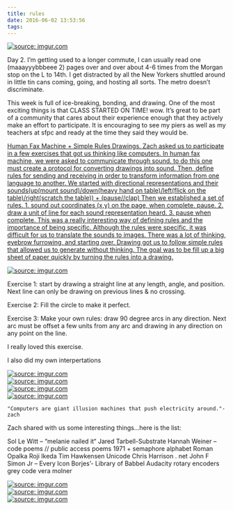 ```yaml
---
title: rules
date: 2016-06-02 13:53:56
tags:
---
```

<a href="http://imgur.com/b83ieOC"><img src="http://i.imgur.com/b83ieOC.png" title="source: imgur.com" /></a>

Day 2.  I’m getting used to a longer commute, I can usually read one (maaayyybbbeee 2) pages over and over about 4-6 times from the Morgan stop on the L to 14th.  I get distracted by all the New Yorkers shuttled around in little tin cans coming, going, and hosting all sorts.  The metro doesn’t discriminate.

This week is full of ice-breaking, bonding, and drawing.  One of the most exciting things is that CLASS STARTED ON TIME! wow. It’s great to be part of a community that cares about their experience enough that they actively make an effort to participate.  It is encouraging to see my piers as well as my teachers at sfpc and ready at the time they said they would be.

<a href="http://i.imgur.com/D9wKUU6">


Human Fax Machine + Simple Rules Drawings.  Zach asked us to participate in a few exercises that got us thinking like computers.  In human fax machine, we were asked to communicate through sound.  to do this one must create a protocol for converting drawings into sound.  Then, define rules for sending and receiving in order to transform information from one language to another.  We started with directional representations and their sounds(up(mount sound)/down(heavy hand on table)/left(flick on the table)/right(scratch the table)) + (pause//clap) Then we established a set of rules. 1. sound out coordinates (x,y) on the page, when complete, pause. 2. draw a unit of line for each sound representation heard. 3. pause when complete.  This was a really interesting way of defining rules and the importance of being specific.  Although the rules were specific, it was difficult for us to translate the sounds to images.  There was a lot of thinking, eyebrow furrowing, and starting over.
Drawing got us to follow simple rules that allowed us to generate without thinking.  The goal was to be fill up a big sheet of paper quickly by turning the rules into a drawing.

<a href="http://imgur.com/1EOxe5T">
	<img src="http://i.imgur.com/1EOxe5T.jpg" title="source: imgur.com" /></a>

Exercise 1: start by drawing a straight line at any length, angle, and position.  Next line can only be drawing on previous lines & no crossing.

Exercise 2: Fill the circle to make it perfect.

Exercise 3: Make your own rules: draw 90 degree arcs in any direction.  Next arc must be offset a few units from any arc and drawing in any direction on any point on the line.

I really loved this exercise.

I also did my own interpertations

<a href="http://imgur.com/rQqndnh">
	<img src="http://i.imgur.com/rQqndnh.jpg" title="source: imgur.com" /></a>
<br>
<a href="http://imgur.com/D9wKUU6">
	<img src="http://i.imgur.com/D9wKUU6.jpg" title="source: imgur.com" /></a>
	<br>
<a href="http://imgur.com/qpgJw9C">
	<img src="http://i.imgur.com/qpgJw9C.jpg" title="source: imgur.com" /></a>
<br>
<a href="http://imgur.com/QmvhjEi">
	<img src="http://i.imgur.com/QmvhjEi.jpg" title="source: imgur.com" /></a>


	"Computers are giant illusion machines that push electricity around."- zach

Zach shared with us some interesting things…here is the list:

Sol Le Witt – “melanie nailed it“
Jared Tarbell-Substrate
Hannah Weiner – code poems // public access poems 1971 + semaphore alphabet
Roman Opalka
Roji Ikeda
Tim Hawkensen
Unicode
Chris Harrison . net
John F Simon Jr – Every Icon
Borjes’- Library of Babbel
Audacity
rotary encoders
grey code
vera molner

<a href="http://imgur.com/rq3jpUw">
	<img src="http://i.imgur.com/rq3jpUw.png" title="source: imgur.com" /></a>
	<br>
<a href="http://imgur.com/laDuRo8">
	<img src="http://i.imgur.com/laDuRo8.jpg" title="source: imgur.com" /></a>
<br>
<a href="http://imgur.com/txbDQb1">
	<img src="http://i.imgur.com/txbDQb1.jpg" title="source: imgur.com" /></a>